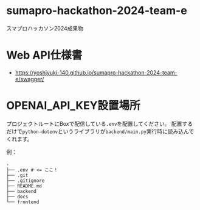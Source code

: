# sumapro-hackathon-2024-team-e
スマプロハッカソン2024成果物

# Web API仕様書

- https://yoshiyuki-140.github.io/sumapro-hackathon-2024-team-e/swagger/

# OPENAI_API_KEY設置場所

プロジェクトルートにBoxで配信している`.env`を配置してください。
配置するだけで`python-dotenv`というライブラリが`backend/main.py`実行時に読み込んでくれます。

例：
```
.
├── .env # <= ここ！
├── .git
├── .gitignore
├── README.md
├── backend
├── docs
└── frontend
```
